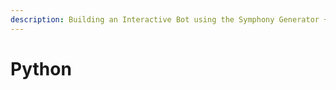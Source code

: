```yaml
---
description: Building an Interactive Bot using the Symphony Generator + Python SDK
---
```


# Python

